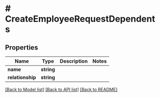 # # CreateEmployeeRequestDependents

## Properties

Name | Type | Description | Notes
------------ | ------------- | ------------- | -------------
**name** | **string** |  |
**relationship** | **string** |  |

[[Back to Model list]](../../README.md#models) [[Back to API list]](../../README.md#endpoints) [[Back to README]](../../README.md)
